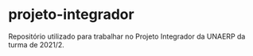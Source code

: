 # projeto-integrador
Repositório utilizado para trabalhar no Projeto Integrador da UNAERP da turma de 2021/2.
